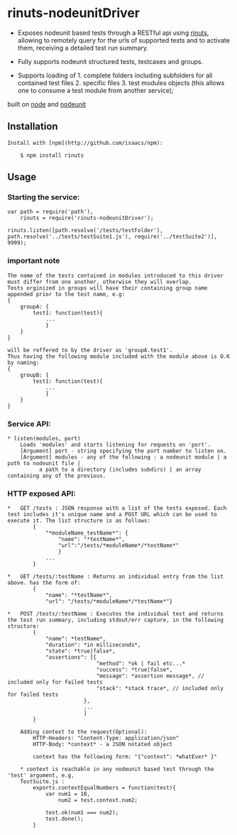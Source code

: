 ﻿
# rinuts-nodeunitDriver
  
  * Exposes nodeunit based tests through a RESTful api using [rinuts](http://github.com/urigolani/rinuts), allowing to remotely query for the urls of supported tests and to activate them, receiving a detailed test run summary.
  
  * Fully supports nodeunit structured tests, testcases and groups.
  
  * Supports loading of
		1. complete folders including subfolders for all contained test files
		2. specific files
		3. test modules objects (this allows one to consume a test module from another service);
    
  built on [node](http://nodejs.org) and [nodeunit](http://github.com/caolan/nodeunit)
 
## Installation

    Install with [npm](http://github.com/isaacs/npm):
    
        $ npm install rinuts		 

## Usage

### Starting the service:
        
    var path = require('path'),
        rinuts = require('rinuts-nodeunitDriver');

    rinuts.listen([path.resolve('/tests/testFolder'), path.resolve('../tests/testSuite1.js'), require('../testSuite2')], 9999);
### important note
	
	The name of the tests contained in modules introduced to this driver must differ from one another, otherwise they will overlap.
	Tests orginized in groups will have their containing group name appended prior to the test name, e.g:
	{
		groupA: {
			test1: function(test){
				...
				}
		}
	}
	
	will be reffered to by the driver as 'groupA.test1'.
	Thus having the following module included with the module above is O.K by naming: 
	{
		groupB: {
			test1: function(test){
				...
				}
		}
	}	
	
### Service API:
           
    * listen(modules, port)
        Loads 'modules' and starts listening for requests on 'port'. 
        [Argument] port - string specifying the port number to listen on.
        [Argument] modules - any of the following : a nodeunit module | a path to nodeunit file | 
              a path to a directory (includes subdirs) | an array containing any of the previous.
    
### HTTP exposed API:

    *	GET /tests : JSON response with a list of the tests exposed. Each test includes it's unique name and a POST URL which can be used to execute it. The list structure is as follows:
            {
                "*moduleName_testName*": {
                    "name": "*testName*",                    
                    "url":"/tests/*moduleName*/*testName*"
                    }
                ...
            }

    *	GET /tests/:testName : Returns an individual entry from the list above. has the form of:
			{
				"name": "*testName*",				
				"url": "/tests/*moduleName*/*testName*"}
    
    *	POST /tests/:testName : Executes the individual test and returns the test run summary, including stdout/err capture, in the following structure:            
            {
                "name": *testName*,
                "duration": *in milliseconds*,
                "state": *true|false*,
                "assertions": [{  
                                "method": *ok | fail etc...*
                                "success": *true|false*,             
                                "message": *assertion message*, // included only for failed tests
                                "stack": *stack trace*, // included only for failed tests					
                            }, 
                            ...
                            ]		
            }
			
		Adding context to the request(Optional):		
			HTTP-Headers: "Content-Type: application/json"
			HTTP-Body: *context* - a JSON notated object
			
			context has the following form: "{"context": *whatEver* }"
		
		* context is reachable in any nodeunit based test through the 'test' argument, e.g,
		TestSuite.js :
			exports.contextEqualNumbers = function(test){
				var num1 = 10,
					num2 = test.context.num2;
					
				test.ok(num1 === num2);
				test.done();
			}
		


